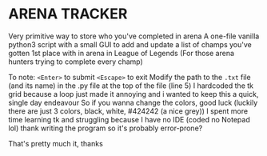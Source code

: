 # ARENA TRACKER
Very primitive way to store who you've completed in arena
A one-file vanilla python3 script with a small GUI to add and update a list of champs you've gotten 1st place with in arena in League of Legends
(For those arena hunters trying to complete every champ)

To note:
`<Enter>` to submit
`<Escape>` to exit
Modify the path to the `.txt` file (and its name) in the .py file at the top of the file (line 5)
I hardcoded the tk grid because a loop just made it annoying and i wanted to keep this a quick, single day endeavour
So if you wanna change the colors, good luck (luckily there are just 3 colors, black, white, #424242 (a nice grey))
I spent more time learning tk and struggling because I have no IDE (coded no Notepad lol) thank writing the program so it's probably error-prone?

That's pretty much it, thanks
